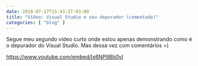 ```yaml
---
date: 2018-07-27T15:43:27-03:00
title: "Vídeo: Visual Studio e seu depurador (comentado)"
categories: [ "blog" ]
---
```

Segue meu segundo vídeo curto onde estou apenas demonstrando como é o depurador do Visual Studio. Mas dessa vez com comentários =)

https://www.youtube.com/embed/Ix6NP9Bb0vI


